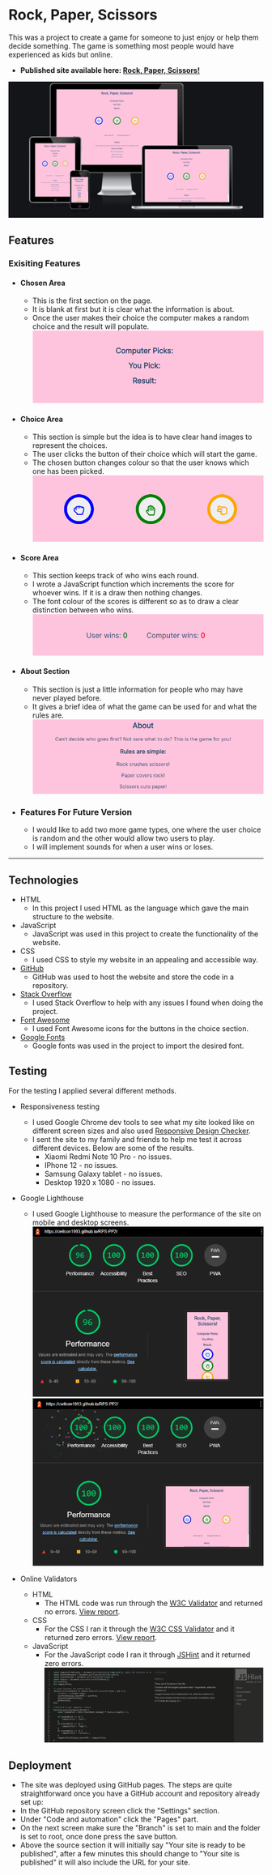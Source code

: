 # Rock, Paper, Scissors

This was a project to create a game for someone to just enjoy or help them decide something. The game is something most people would have experienced as kids but online.

- __Published site available here: [Rock, Paper, Scissors!](https://cwilson1993.github.io/RPS-PP2/)__

![responsive-image](assets/docs/responsive_design.png)

## Features

### Exisiting Features
* #### Chosen Area
    * This is the first section on the page. 
    * It is blank at first but it is clear what the information is about.
    * Once the user makes their choice the computer makes a random choice and the result will populate.
    ![Chosen Area](assets/docs/chosen_section.png)

* #### Choice Area
    * This section is simple but the idea is to have clear hand images to represent the choices.
    * The user clicks the button of their choice which will start the game.
    * The chosen button changes colour so that the user knows which one has been picked.
    ![Choice Area](assets/docs/choices_buttons.png)

* #### Score Area
    * This section keeps track of who wins each round.
    * I wrote a JavaScript function which increments the score for whoever wins. If it is a draw then nothing changes.
    * The font colour of the scores is different so as to draw a clear distinction between who wins.
    ![Score Area](assets/docs/score_section.png)

* #### About Section
    * This section is just a little information for people who may have never played before.
    * It gives a brief idea of what the game can be used for and what the rules are.
    ![About Section](assets/docs/about_section.png)

* ### Features For Future Version
    * I would like to add two more game types, one where the user choice is random and the other would allow two users to play.
    * I will implement sounds for when a user wins or loses. 

*** 

## Technologies

* HTML
    * In this project I used HTML as the language which gave the main structure to the website.
* JavaScript
    * JavaScript was used in this project to create the functionality of the website.
* CSS
    * I used CSS to style my website in an appealing and accessible way.
* [GitHub](https://github.com/)
    * GitHub was used to host the website and store the code in a repository.
* [Stack Overflow](https://stackoverflow.com/)
    * I used Stack Overflow to help with any issues I found when doing the project.
* [Font Awesome](https://fontawesome.com/)
    * I used Font Awesome icons for the buttons in the choice section.
* [Google Fonts](https://fonts.google.com/)
    * Google fonts was used in the project to import the desired font.

## Testing

For the testing I applied several different methods.
* Responsiveness testing
    * I used Google Chrome dev tools to see what my site looked like on different screen sizes and also used [Responsive Design Checker](https://responsivedesignchecker.com/).
    * I sent the site to my family and friends to help me test it across different devices. Below are some of the results.
        * Xiaomi Redmi Note 10 Pro - no issues.
        * IPhone 12 - no issues.
        * Samsung Galaxy tablet - no issues.
        * Desktop 1920 x 1080 - no issues.

* Google Lighthouse
    * I used Google Lighthouse to measure the performance of the site on mobile and desktop screens.
    ![Lighthouse Mobile](assets/docs/mobile_lighthouse.png) ![Lighthouse Desktop](assets/docs/desktop_lighthouse.png)

* Online Validators
    * HTML 
        * The HTML code was run through the [W3C Validator](https://validator.w3.org/#validate_by_input) and returned no errors. [View report](assets/docs/html_validator.png).
    * CSS
        * For the CSS I ran it through the [W3C CSS Validator](https://jigsaw.w3.org/css-validator/#validate_by_input) and it returned zero errors. [View report](assets/docs/css_validator.png).
    * JavaScript
        * For the JavaScript code I ran it through [JSHint](https://jshint.com/) and it returned zero errors. 
        ![JSHint](assets/docs/js_validator.png)

## Deployment
* The site was deployed using GitHub pages. The steps are quite straightforward once you have a GitHub account and repository already set up:
* In the GitHub repository screen click the "Settings" section.
* Under "Code and automation" click the "Pages" part.
* On the next screen make sure the "Branch" is set to main and the folder is set to root, once done press the save button.
* Above the source section it will initially say "Your site is ready to be published", after a few minutes this should change to "Your site is published" it will also include the URL for your site.